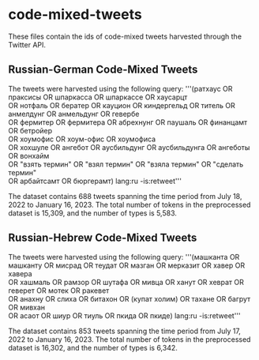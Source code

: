 # code-mixed-tweets
These files contain the ids of code-mixed tweets harvested through the Twitter API.

## Russian-German Code-Mixed Tweets
The tweets were harvested using the following query:
   '''(ратхаус OR праксисы OR шпаркасса OR шпаркассе OR хаусарцт\
      OR нотфаль OR бератер OR кауцион OR киндергельд OR титель OR анмелдунг OR анмельдунг OR гевербе\
      OR фермитер OR фермитера OR абрехнунг OR паушаль OR финанцамт OR бетройер \
      OR хоумофис OR хоум-офис OR хоумофиса\
      OR хохшуле OR ангебот OR аусбильдунг OR аусбильдунга OR ангеботы OR вонхайм\
      OR "взять термин" OR "взял термин" OR "взяла термин" OR "сделать термин"\
      OR арбайтсамт OR бюргерамт) lang:ru -is:retweet'''
      
 The dataset contains 688 tweets spanning the time period from July 18, 2022 to January 16, 2023. The total number of tokens in the
preprocessed dataset is 15,309, and the number of types is 5,583.
  
  ## Russian-Hebrew Code-Mixed Tweets
The tweets were harvested using the following query:
   '''(машканта OR машканту OR мисрад OR теудат OR мазган OR мерказит OR хавер OR хавера \
      OR хашмаль OR рамзор OR шутафа OR мивца OR ханут OR хеврат OR геверет OR мотек OR ракевет\
      OR анахну OR слиха OR битахон OR (купат холим) OR тахане OR багрут OR мивхан\
      OR асаот OR шиур OR тиуль OR пкида OR пкиде) lang:ru -is:retweet'''
      
 The dataset contains 853 tweets spanning the time period from July 17, 2022 to January 16, 2023. The total number of
tokens in the preprocessed dataset is 16,302, and the number of types is 6,342.
